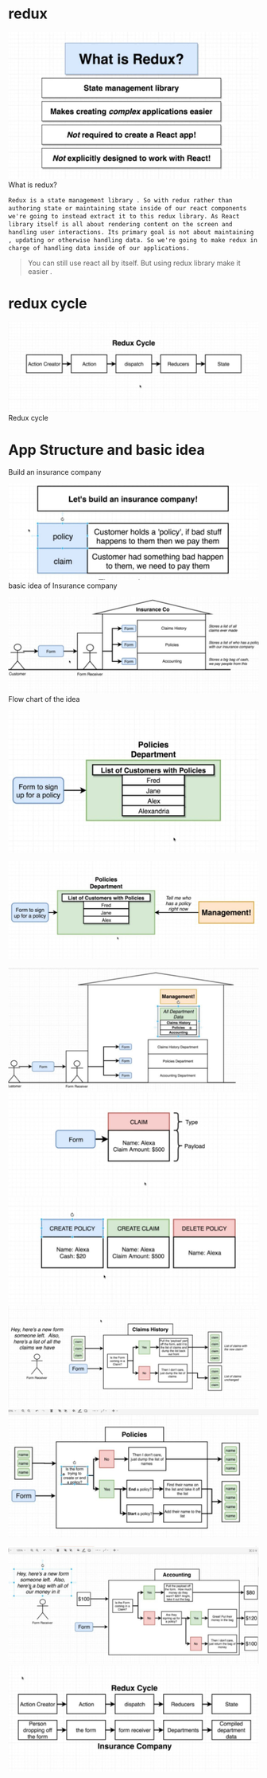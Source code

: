# redux 
<img src="./Assets/redux.jpg">What is redux? </img>

    Redux is a state management library . So with redux rather than authoring state or maintaining state inside of our react components we're going to instead extract it to this redux library. As React library itself is all about rendering content on the screen and handling user interactions. Its primary goal is not about maintaining , updating or otherwise handling data. So we're going to make redux in charge of handling data inside of our applications.



> You can still use react all by itself. But using redux library make it easier .


# redux cycle

<img src="./Assets/reduxCycle.jpg"> Redux cycle</img>



# App Structure and basic idea

Build an insurance company



<img src="./Assets/insCompany.jpg">basic idea of Insurance company</img>

<img src="./Assets/flowchartCompany.jpg">Flow chart of the idea</img>


<img src ="./Assets/policyDepartment.jpg"></img>

<img src ="./Assets/policyManagement.jpg"></img>

<img src ="./Assets/viewManage.jpg"></img>
<img src ="./Assets/Form.jpg"></img>
<img src ="./Assets/formAnalogy.jpg"></img>
<img src ="./Assets/claimAnalogy.jpg"></img>
<img src ="./Assets/policiesAnalogy.jpg"></img>

<img src ="./Assets/AccountingAnalogy.jpg"></img>
<img src ="./Assets/reduxWRTCompany.jpg"></img>
